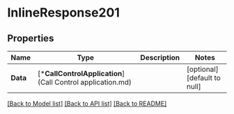 # InlineResponse201

## Properties
Name | Type | Description | Notes
------------ | ------------- | ------------- | -------------
**Data** | [***CallControlApplication**](Call Control application.md) |  | [optional] [default to null]

[[Back to Model list]](../README.md#documentation-for-models) [[Back to API list]](../README.md#documentation-for-api-endpoints) [[Back to README]](../README.md)

